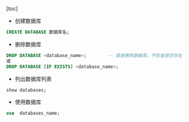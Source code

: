 [toc]

* 创建数据库
```sql
CREATE DATABASE 数据库名;
```

* 删除数据库
```sql
DROP DATABASE <database_name>;        -- 直接删除数据库，不检查是否存在
或
DROP DATABASE [IF EXISTS] <database_name>;

```

* 列出数据库列表
```sql
show databases;
```

* 使用数据库
```sql
use  databases_name;
```

